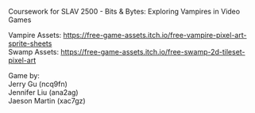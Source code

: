 Coursework for SLAV 2500 - Bits & Bytes: Exploring Vampires in Video Games  

Vampire Assets: https://free-game-assets.itch.io/free-vampire-pixel-art-sprite-sheets  
Swamp Assets: https://free-game-assets.itch.io/free-swamp-2d-tileset-pixel-art

Game by:  
Jerry Gu (ncq9fn)  
Jennifer Liu (ana2ag)  
Jaeson Martin (xac7gz)  
